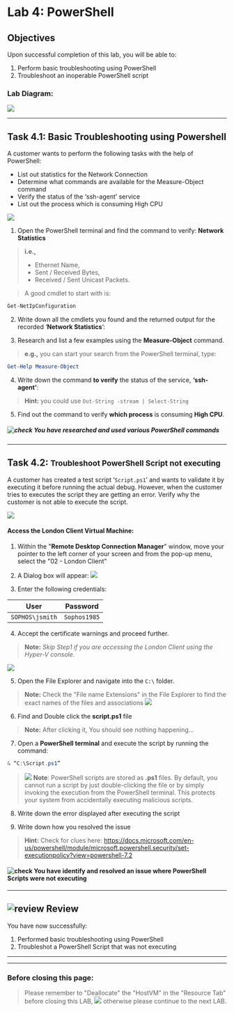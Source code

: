 # **Lab 4: PowerShell**

## Objectives
Upon successful completion of this lab, you will be able to: 
1.	Perform basic troubleshooting using PowerShell 
2.	Troubleshoot an inoperable PowerShell script 



### Lab Diagram:
![](JPG/Lab6%20Diagram.png)

***

## **Task 4.1:** Basic Troubleshooting using Powershell

A customer wants to perform the following tasks with the help of PowerShell: 
 
*	List out statistics for the Network Connection 
*	Determine what commands are available for the Measure-Object command 
*	Verify the status of the ‘ssh-agent’ service  
*	List out the process which is consuming High CPU 

  
![](JPG/London%20DC%204.png)  

1. Open the PowerShell terminal and find the command to verify: **Network Statistics**   
> **i.e.,** 
> * Ethernet Name, 
> * Sent / Received Bytes, 
> * Received / Sent Unicast Packets.

> A good cmdlet to start with is:
```powershell
Get-NetIpConfiguration
```

2. Write down all the cmdlets you found and the returned output for the recorded ‘**Network Statistics**’:

3. Research and list a few examples using the **Measure-Object** command.  
> **e.g.,** you can start your search from the PowerShell terminal, type:
```powershell
Get-Help Measure-Object
```
 
4. Write down the command **to verify** the status of the service, **‘ssh-agent’**:

> **Hint:** you could use `Out-String -stream | Select-String`   

5. Find out the command to verify **which process** is consuming **High CPU**.
 

##### ![check](JPG/pngegg%20(1).png)  You have researched and used various PowerShell commands

***

## **Task 4.2:** <small>Troubleshoot PowerShell Script not executing </small> 
A customer has created a test script ‘`Script.ps1`’ and wants to validate it by executing it before running the actual debug. However, when the customer tries to executes the script they are getting an error. Verify why the customer is not able to execute the script. 

![](JPG/London%20Client.png)
#### Access the **London Client Virtual** Machine:

1. Within the "**Remote Desktop Connection Manager**" window, move your pointer to the left corner of your screen and from the pop-up menu, select the "02 - London Client"
2. A Dialog box will appear:
![](JPG/Dialog%20Login%20Box.png)

3. Enter the following credentials: 

|  User     |   Password    |
|-------|----------|
|  `SOPHOS\jsmith` | `Sophos1985` |

4. Accept the certificate warnings and proceed further.
> **Note:** *Skip Step1 if you are accessing the London Client using the Hyper-V console.*

![](JPG/London%20Client.png)
 
5. Open the File Explorer and navigate into the `C:\` folder.
>**Note:** Check the "File name Extensions" in the File Explorer to find the exact names of the files and associations
![](JPG/Extensions.jpg)

6. Find and Double click the **script.ps1** file
>**Note:** After clicking it, You should see nothing happening...

7. Open a **PowerShell terminal** and execute the script by running the command:  

```powershell
& “C:\Script.ps1”
```
 
 
 >![](JPG/output-onlinepngtools.png) **Note**: PowerShell scripts are stored as **.ps1** files. By default, you cannot run a script by just double-clicking the file or by simply invoking the execution from the PowerShell terminal. This protects your system from accidentally executing malicious scripts. 
 
8. Write down the error displayed after executing the script
 
 
9. Write down how you resolved the issue 
>**Hint:** Check for clues here: https://docs.microsoft.com/en-us/powershell/module/microsoft.powershell.security/set-executionpolicy?view=powershell-7.2


#### ![check](JPG/pngegg%20(1).png)  You have identify and resolved an issue where PowerShell Scripts were not executing 

***

## ![review](JPG/Review%2048.png) Review  ##

You have now successfully: 
1.	Performed basic troubleshooting using PowerShell 
2.	Troubleshot a PowerShell Script that was not executing 

***
***
### Before closing this page:
> Please remember to "Deallocate" the "HostVM" in the "Resource Tab" before closing this LAB, 
![](JPG/Deallocate%20the%20VM.png)
otherwise please continue to the next LAB.



